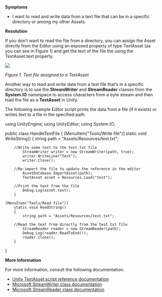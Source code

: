 
        

**Symptoms** 

*   I want to read and write data from a text file that can be in a specific directory or among my other Assets.

**Resolution** 

If you don’t want to read the file from a directory, you can assign the Asset directly from the Editor using an exposed property of type TextAsset (as you can see in Figure 1) and get the text of the file the using the TextAsset.text property.

![](/hc/en-us/article_attachments/115000827843/Screenshot.png)

*Figure 1. Text file assigned to a TextAsset* 

Another way to read and write data from a text file that’s in a specific directory is to use the **StreamWriter** and **StreamReader** classes from the **System.IO** namespace to access characters from a byte stream and then load the file as a **TextAsset** in Unity.

The following example Editor script prints the data from a file (if it exists) or writes text to a file in the specified path.

using UnityEngine;
    using UnityEditor;
    using System.IO;
    
public class HandleTextFile
    {
        [MenuItem("Tools/Write file")]
        static void WriteString()
        {
            string path = "Assets/Resources/test.txt";
    
        //Write some text to the test.txt file
            StreamWriter writer = new StreamWriter(path, true);
            writer.WriteLine("Test");
            writer.Close();
    
        //Re-import the file to update the reference in the editor
            AssetDatabase.ImportAsset(path); 
            TextAsset asset = Resources.Load("test");
    
        //Print the text from the file
            Debug.Log(asset.text);
        }
    
    [MenuItem("Tools/Read file")]
        static void ReadString()
        {
            string path = "Assets/Resources/test.txt";
    
        //Read the text from directly from the test.txt file
            StreamReader reader = new StreamReader(path); 
            Debug.Log(reader.ReadToEnd());
            reader.Close();
        }
    
}

**More Information** 

For more information, consult the following documentation:

*   [Unity TextAsset script reference documentation](https://docs.unity3d.com/ScriptReference/TextAsset.html)
*   [Microsoft StreamWriter class documentation](https://msdn.microsoft.com/en-us/library/system.io.streamwriter(v=vs.110).aspx)
*   [Microsoft StreamReader class documentation](https://msdn.microsoft.com/en-us/library/system.io.streamreader(v=vs.110).aspx)
      